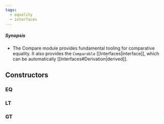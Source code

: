 ```yaml
---
tags:
  - equality
  - interfaces
---
```

##### Synopsis
- The Compare module provides fundamental tooling for comparative equality. It also provides the `Comparable` [[Interfaces|interface]], which can be automatically [[Interfaces#Derivation|derived]].

## Constructors

### EQ
### LT
### GT


